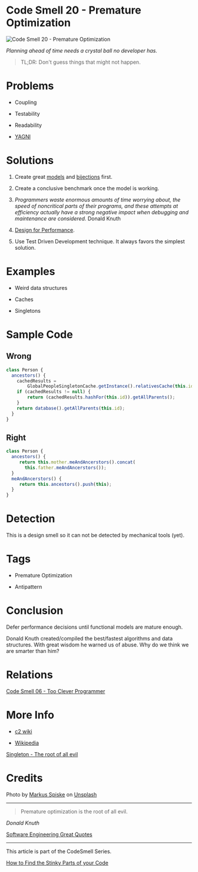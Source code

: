 # Code Smell 20 - Premature Optimization

![Code Smell 20 - Premature Optimization](Code%20Smell%2020%20-%20Premature%20Optimization.jpg)

*Planning ahead of time needs a crystal ball no developer has.*

> TL;DR: Don't guess things that might not happen.

# Problems

- Coupling

- Testability

- Readability

- [YAGNI](https://en.wikipedia.org/wiki/You_aren%27t_gonna_need_it)

# Solutions

1. Create great [models](https://github.com/mcsee/Software-Design-Articles/tree/main/Articles/Theory/What%20is%20(wrong%20with)%20software/readme.md) and [bijections](https://github.com/mcsee/Software-Design-Articles/tree/main/Articles/Theory/The%20One%20and%20Only%20Software%20Design%20Principle/readme.md) first.

2. Create a conclusive benchmark once the model is working.

3. *Programmers waste enormous amounts of time worrying about, the speed of noncritical parts of their programs, and these attempts at efficiency actually have a strong negative impact when debugging and maintenance are considered.* Donald Knuth

4. [Design for Performance](https://wiki.c2.com/?DesignForPerformance).

5. Use Test Driven Development technique. It always favors the simplest solution.

# Examples

- Weird data structures

- Caches

- Singletons

# Sample Code

## Wrong

[Gist Url]: # (https://gist.github.com/mcsee/9ac202ec7527f486b6a3ff1895d6ba41)

```javascript
class Person {
  ancestors() {
    cachedResults = 
        GlobalPeopleSingletonCache.getInstance().relativesCache(this.id);
    if (cachedResults != null) {
        return (cachedResults.hashFor(this.id)).getAllParents();
    }
    return database().getAllParents(this.id);
  }
}
```

## Right

[Gist Url]: # (https://gist.github.com/mcsee/8f6b87de8228b342caabefab2b05ca42)

```javascript
class Person {   
  ancestors() {
     return this.mother.meAndAncerstors().concat(
       this.father.meAndAncerstors());      
  }
  meAndAncerstors() {
     return this.ancestors().push(this);
  }
}
```

# Detection

This is a design smell so it can not be detected by mechanical tools (yet).

# Tags

- Premature Optimization

- Antipattern

# Conclusion

Defer performance decisions until functional models are mature enough.

Donald Knuth created/compiled the best/fastest algorithms and data structures. With great wisdom he warned us of abuse. Why do we think we are smarter than him? 

# Relations

[Code Smell 06 - Too Clever Programmer](https://github.com/mcsee/Software-Design-Articles/tree/main/Articles/Code%20Smells/Code%20Smell%2006%20-%20Too%20Clever%20Programmer/readme.md)

# More Info

- [c2 wiki](https://wiki.c2.com/?PrematureOptimization)

- [Wikipedia](https://en.wikipedia.org/wiki/Program_optimization)

[Singleton - The root of all evil](https://github.com/mcsee/Software-Design-Articles/tree/main/Articles/Theory/Singleton%20-%20The%20root%20of%20all%20evil/readme.md)

# Credits

Photo by [Markus Spiske](https://unsplash.com/@markusspiske) on [Unsplash](https://unsplash.com/s/photos/code)

* * *

> Premature optimization is the root of all evil.

_Donald Knuth_

[Software Engineering Great Quotes](https://github.com/mcsee/Software-Design-Articles/tree/main/Articles/Quotes/Software%20Engineering%20Great%20Quotes/readme.md)

* * *

This article is part of the CodeSmell Series.

[How to Find the Stinky Parts of your Code](https://github.com/mcsee/Software-Design-Articles/tree/main/Articles/Code%20Smells/How%20to%20Find%20the%20Stinky%20parts%20of%20your%20Code/readme.md)